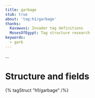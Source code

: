 ```yaml
---
title: garbage
stub: true
about: 'tag:h1/garbage'
thanks:
  Kavawuvi: Invader tag definitions
  MosesOfEgypt: Tag structure research
keywords:
  - garb
---
```

...

# Structure and fields

{% tagStruct "h1/garbage" /%}
